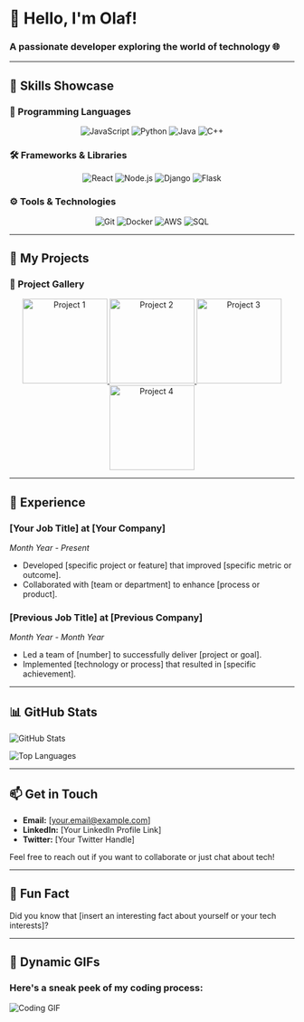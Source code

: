 # 👋 Hello, I'm Olaf! 
### A passionate developer exploring the world of technology 🌐

---

## 🚀 Skills Showcase

### 🌟 Programming Languages
<p align="center">
  <img src="https://img.shields.io/badge/-JavaScript-black?style=flat-square&logo=javascript" alt="JavaScript" />
  <img src="https://img.shields.io/badge/-Python-black?style=flat-square&logo=python" alt="Python" />
  <img src="https://img.shields.io/badge/-Java-black?style=flat-square&logo=java" alt="Java" />
  <img src="https://img.shields.io/badge/-C++-black?style=flat-square&logo=cplusplus" alt="C++" />
</p>

### 🛠️ Frameworks & Libraries
<p align="center">
  <img src="https://img.shields.io/badge/-React-black?style=flat-square&logo=react" alt="React" />
  <img src="https://img.shields.io/badge/-Node.js-black?style=flat-square&logo=node.js" alt="Node.js" />
  <img src="https://img.shields.io/badge/-Django-black?style=flat-square&logo=django" alt="Django" />
  <img src="https://img.shields.io/badge/-Flask-black?style=flat-square&logo=flask" alt="Flask" />
</p>

### ⚙️ Tools & Technologies
<p align="center">
  <img src="https://img.shields.io/badge/-Git-black?style=flat-square&logo=git" alt="Git" />
  <img src="https://img.shields.io/badge/-Docker-black?style=flat-square&logo=docker" alt="Docker" />
  <img src="https://img.shields.io/badge/-AWS-black?style=flat-square&logo=amazonaws" alt="AWS" />
  <img src="https://img.shields.io/badge/-SQL-black?style=flat-square&logo=postgresql" alt="SQL" />
</p>

---

## 🎨 My Projects

### 🌈 Project Gallery
<p align="center">
  <a href="https://github.com/yourusername/project1" target="_blank">
    <img src="https://your-image-url.com/project1-thumbnail.png" alt="Project 1" width="150" height="150" />
  </a>
  <a href="https://github.com/yourusername/project2" target="_blank">
    <img src="https://your-image-url.com/project2-thumbnail.png" alt="Project 2" width="150" height="150" />
  </a>
  <a href="https://github.com/yourusername/project3" target="_blank">
    <img src="https://your-image-url.com/project3-thumbnail.png" alt="Project 3" width="150" height="150" />
  </a>
  <a href="https://github.com/yourusername/project4" target="_blank">
    <img src="https://your-image-url.com/project4-thumbnail.png" alt="Project 4" width="150" height="150" />
  </a>
</p>

---

## 🌟 Experience

### [Your Job Title] at [Your Company]
*Month Year - Present*
- Developed [specific project or feature] that improved [specific metric or outcome].
- Collaborated with [team or department] to enhance [process or product].

### [Previous Job Title] at [Previous Company]
*Month Year - Month Year*
- Led a team of [number] to successfully deliver [project or goal].
- Implemented [technology or process] that resulted in [specific achievement].

---

## 📊 GitHub Stats

![GitHub Stats](https://github-readme-stats.vercel.app/api?username=olaf11071107&show_icons=true&theme=radical)

![Top Languages](https://github-readme-stats.vercel.app/api/top-langs/?username=olaf11071107&layout=compact&theme=radical)

---

## 📫 Get in Touch

- **Email:** [your.email@example.com]
- **LinkedIn:** [Your LinkedIn Profile Link]
- **Twitter:** [Your Twitter Handle]

Feel free to reach out if you want to collaborate or just chat about tech!

---

## 🎉 Fun Fact

Did you know that [insert an interesting fact about yourself or your tech interests]?

---

## 🎥 Dynamic GIFs

### Here's a sneak peek of my coding process:
![Coding GIF](https://your-gif-url.com/coding-process.gif) <!-- Replace with your coding process GIF URL -->
